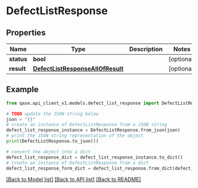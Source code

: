 # DefectListResponse


## Properties

Name | Type | Description | Notes
------------ | ------------- | ------------- | -------------
**status** | **bool** |  | [optional] 
**result** | [**DefectListResponseAllOfResult**](DefectListResponseAllOfResult.md) |  | [optional] 

## Example

```python
from qase.api_client_v1.models.defect_list_response import DefectListResponse

# TODO update the JSON string below
json = "{}"
# create an instance of DefectListResponse from a JSON string
defect_list_response_instance = DefectListResponse.from_json(json)
# print the JSON string representation of the object
print(DefectListResponse.to_json())

# convert the object into a dict
defect_list_response_dict = defect_list_response_instance.to_dict()
# create an instance of DefectListResponse from a dict
defect_list_response_form_dict = defect_list_response.from_dict(defect_list_response_dict)
```
[[Back to Model list]](../README.md#documentation-for-models) [[Back to API list]](../README.md#documentation-for-api-endpoints) [[Back to README]](../README.md)


